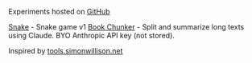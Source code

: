 <link rel="stylesheet" href="style.css">

Experiments hosted on <a href="https://github.com/simonwisdom/lab">GitHub</a>
 
[Snake](https://lab.simonwisdom.com/snake) - Snake game v1
[Book Chunker](https://lab.simonwisdom.com/book-chunks) - Split and summarize long texts using Claude. BYO Anthropic API key (not stored).

<footer>
Inspired by <a href="https://tools.simonwillison.net">tools.simonwillison.net</a>
</footer>